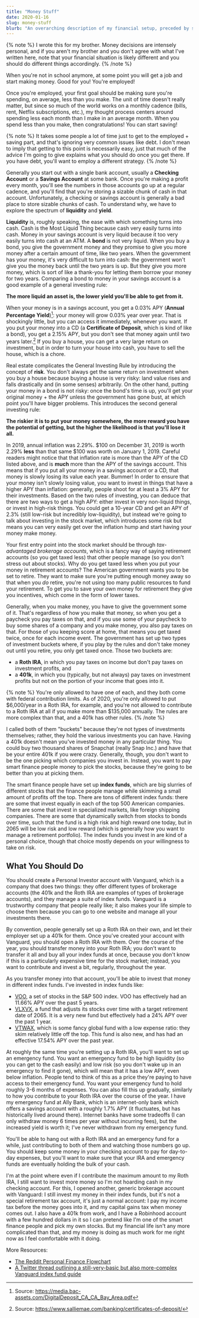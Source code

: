 ```yaml
---
title: "Money Stuff"
date: 2020-01-16
slug: money-stuff
blurb: "An overarching description of my financial setup, preceded by some of the concepts you need to know about in order to understand what you should do with your money. Meant to help someone go from basic saving to investing."
---
```


{% note %}
I wrote this for my brother. Money decisions are intensely personal, and if you aren't my brother and you don't agree with what I've written here, note that your financial situation is likely different and you should do different things accordingly.
{% /note %}

When you're not in school anymore, at some point you will get a job and start making money. Good for you! You're employed!

Once you're employed, your first goal should be making sure you're spending, on average, less than you make. The unit of time doesn't really matter, but since so much of the world works on a monthly cadence (bills, rent, Netflix subscriptions, etc.), my thought process centers around spending less each month than I make in an average month. When you spend less than you make, then congratulations! You can start saving!

{% note %}
It takes some people a lot of time just to get to the employed + saving part, and that's ignoring very common issues like debt. I don't mean to imply that getting to this point is necessarily easy, just that much of the advice I'm going to give explains what you should do once you get there. If you have debt, you'll want to employ a different strategy.
{% /note %}

Generally you start out with a single bank account, usually a **Checking Account** or a **Savings Account** at some bank. Once you're making a profit every month, you'll see the numbers in those accounts go up at a regular cadence, and you'll find that you're storing a sizable chunk of cash in that account. Unfortunately, a checking or savings account is generally a bad place to store sizable chunks of cash. To understand why, we have to explore the spectrum of **liquidity** and **yield**.

**Liquidity** is, roughly speaking, the ease with which something turns into cash. Cash is the Most Liquid Thing because cash very easily turns into cash. Money in your savings account is very liquid because it too very easily turns into cash at an ATM. A **bond** is not very liquid. When you buy a bond, you give the government money and they promise to give you more money after a certain amount of time, like two years. When the government has your money, it's very difficult to turn into cash: the government won't give you the money back until the two years is up. But they give you more money, which is sort of like a thank-you for letting them borrow your money for two years. Comparing a bond to money in your savings account is a good example of a general investing rule:

**The more liquid an asset is, the lower yield you'll be able to get from it.**

When your money is in a savings account, you get a 0.03% APY (**Annual Percentage Yield**)[^1]: your money will grow 0.03% year over year. That is shockingly little, but you can access it immediately, whenever you want. If you put your money into a CD (a **Certificate of Deposit**, which is kind of like a bond), you get a 2.15% APY, but you don't see that money again until two years later.[^2] If you buy a house, you can get a very large return on investment, but in order to turn your house into cash, you have to sell the house, which is a chore.

Real estate complicates the General Investing Rule by introducing the concept of **risk**. You don't always get the same return on investment when you buy a house because buying a house is very risky: land value rises and falls drastically and (in some senses) arbitrarily. On the other hand, putting your money in a bond is not risky: once the bond's time is up, you'll get your original money + the APY unless the government has gone bust, at which point you'll have bigger problems. This introduces the second general investing rule:

**The riskier it is to put your money somewhere, the more reward you have the potential of getting, but the higher the likelihood is that you'll lose it all.**

In 2019, annual inflation was 2.29%. $100 on December 31, 2019 is worth 2.29% **less** than that same $100 was worth on January 1, 2019. Careful readers might notice that that inflation rate is more than the APY of the CD listed above, and is **much** more than the APY of the savings account. This means that if you put all your money in a savings account or a CD, that money is slowly losing its value each year. Bummer! In order to ensure that your money isn't slowly losing value, you want to invest in things that have a higher APY than inflation: generally, people shoot for at least a 3% APY for their investments. Based on the two rules of investing, you can deduce that there are two ways to get a high APY: either invest in very non-liquid things, or invest in high-risk things. You could get a 10-year CD and get an APY of 2.3% (still low-risk but incredibly low-liquidity), but instead we're going to talk about investing in the stock market, which introduces some risk but means you can very easily get over the inflation hump and start having your money make money.

Your first entry point into the stock market should be through _tax-advantaged brokerage accounts_, which is a fancy way of saying retirement accounts (so you get taxed less) that other people manage (so you don't stress out about stocks). Why do you get taxed less when you put your money in retirement accounts? The American government wants you to be set to retire. They want to make sure you're putting enough money away so that when you _do_ retire, you're not using too many public resources to fund your retirement. To get you to save your own money for retirement they give you incentives, which come in the form of lower taxes.

Generally, when you make money, you have to give the government some of it. That's regardless of how you make that money, so when you get a paycheck you pay taxes on that, and if you use some of your paycheck to buy some shares of a company and you make money, you also pay taxes on that. For those of you keeping score at home, that means you get taxed twice, once for each income event. The government has set up two types of investment buckets where, if you play by the rules and don't take money out until you retire, you only get taxed once. Those two buckets are:

- a **Roth IRA**, in which you pay taxes on income but don't pay taxes on investment profits, and
- a **401k**, in which you (typically, but not always) pay taxes on investment profits but not on the portion of your income that goes into it.

{% note %}
You're only allowed to have one of each, and they both come with federal contribution limits. As of 2020, you're only allowed to put $6,000/year in a Roth IRA, for example, and you're not allowed to contribute to a Roth IRA at all if you make more than $135,000 annually. The rules are more complex than that, and a 401k has other rules.
{% /note %}

I called both of them "buckets" because they're not types of investments themselves; rather, they hold the various investments you can have. Having a 401k doesn't mean you've invested money in any particular thing. You could buy two thousand shares of Snapchat (really Snap Inc.) and have that be your entire 401k if you were crazy. Generally, though, you don't want to be the one picking which companies you invest in. Instead, you want to pay smart finance people money to pick the stocks, because they're going to be better than you at picking them.

The smart finance people have set up **index funds**, which are big slurries of different stocks that the finance people manage while skimming a small amount of profits off the top. There are tons of different index funds: there are some that invest equally in each of the top 500 American companies. There are some that invest in specialized markets, like foreign shipping companies. There are some that dynamically switch from stocks to bonds over time, such that the fund is a high risk and high reward one today, but in 2065 will be low risk and low reward (which is generally how you want to manage a retirement portfolio). The index funds you invest in are kind of a personal choice, though that choice mostly depends on your willingness to take on risk.

## What You Should Do

You should create a Personal Investor account with Vanguard, which is a company that does two things: they offer different types of brokerage accounts (the 401k and the Roth IRA are examples of types of brokerage accounts), and they manage a suite of index funds. Vanguard is a trustworthy company that people really like; it also makes your life simple to choose them because you can go to one website and manage all your investments there.

By convention, people generally set up a Roth IRA on their own, and let their employer set up a 401k for them. Once you've created your account with Vanguard, you should open a Roth IRA with them. Over the course of the year, you should transfer money into your Roth IRA; you don't want to transfer it all and buy all your index funds at once, because you don't know if this is a particularly expensive time for the stock market; instead, you want to contribute and invest a bit, regularly, throughout the year.

As you transfer money into that account, you'll be able to invest that money in different index funds. I've invested in index funds like:

- [VOO](https://investor.vanguard.com/etf/profile/VOO), a set of stocks in the S&P 500 index. VOO has effectively had an 11.66% APY over the past 5 years.
- [VLXVX](https://investor.vanguard.com/mutual-funds/profile/VLXVX), a fund that adjusts its stocks over time with a target retirement date of 2065. It is a very new fund but effectively had a 24% APY over the past 1 year.
- [VTWAX](https://investor.vanguard.com/mutual-funds/profile/VTWAX), which is some fancy global fund with a low expense ratio: they skim relatively little off the top. This fund is also new, and has had an effective 17.54% APY over the past year.

At roughly the same time you're setting up a Roth IRA, you'll want to set up an emergency fund. You want an emergency fund to be high liquidity (so you can get to the cash easily) and low risk (so you don't wake up in an emergency to find it gone), which will mean that it has a low APY, even below inflation. People tend to think of this as a price they're paying to have access to their emergency fund. You want your emergency fund to hold roughly 3-6 months of expenses. You can also fill this up gradually, similarly to how you contribute to your Roth IRA over the course of the year. I have my emergency fund at Ally Bank, which is an internet-only bank which offers a savings account with a roughly 1.7% APY (it fluctuates, but has historically lived around there). Internet banks have some tradeoffs (I can only withdraw money 6 times per year without incurring fees), but the increased yield is worth it; I've never withdrawn from my emergency fund.

You'll be able to hang out with a Roth IRA and an emergency fund for a while, just contributing to both of them and watching those numbers go up. You should keep some money in your checking account to pay for day-to-day expenses, but you'll want to make sure that your IRA and emergency funds are eventually holding the bulk of your cash.

I'm at the point where even if I contribute the maximum amount to my Roth IRA, I still want to invest more money so I'm not hoarding cash in my checking account. For this, I opened another, generic brokerage account with Vanguard: I still invest my money in their index funds, but it's not a special retirement tax account, it's just a normal account: I pay my income tax before the money goes into it, and my capital gains tax when money comes out. I also have a 401k from work, and I have a Robinhood account with a few hundred dollars in it so I can pretend like I'm one of the smart finance people and pick my own stocks. But my financial life isn't any more complicated than that, and my money is doing as much work for me right now as I feel comfortable with it doing.

More Resources:

- [The Reddit Personal Finance Flowchart](https://i.imgur.com/lSoUQr2.png)
- [A Twitter thread outlining a still-very-basic but also more-complex Vanguard index fund guide](https://twitter.com/bdc/status/1204468710645235713)

[^1]: Source: <https://media.bac-assets.com/DigitalDeposit_CA_CA_Bay_Area.pdf>
[^2]: Source: <https://www.salliemae.com/banking/certificates-of-deposit/>
